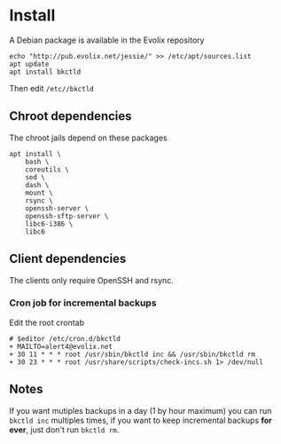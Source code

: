 # Install

A Debian package is available in the Evolix repository

~~~
echo "http://pub.evolix.net/jessie/" >> /etc/apt/sources.list
apt update
apt install bkctld
~~~

Then edit `/etc//bkctld`

## Chroot dependencies

The chroot jails depend on these packages

~~~
apt install \
    bash \
    coreutils \
    sed \
    dash \
    mount \
    rsync \
    openssh-server \
    openssh-sftp-server \
    libc6-i386 \
    libc6
~~~

## Client dependencies

The clients only require OpenSSH and rsync.

### Cron job for incremental backups

Edit the root crontab

~~~
# $editor /etc/cron.d/bkctld
+ MAILTO=alert4@evolix.net
+ 30 11 * * * root /usr/sbin/bkctld inc && /usr/sbin/bkctld rm
+ 30 23 * * * root /usr/share/scripts/check-incs.sh 1> /dev/null
~~~

## Notes
If you want mutiples backups in a day (1 by hour maximum) you can
run `bkctld inc` multiples times, if you want to keep incremental
backups **for ever**, just don't run `bkctld rm`.
